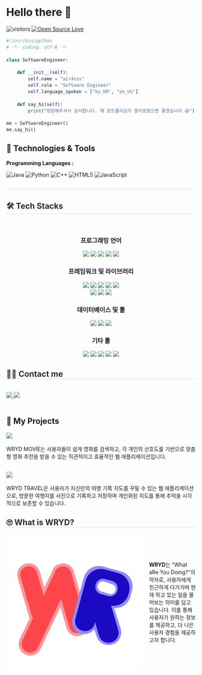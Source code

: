 # Hello there 👋

![visitors](https://visitor-badge.laobi.icu/badge?page_id=air4sss.air4sss)
[![Open Source Love](https://badges.frapsoft.com/os/v1/open-source.svg?v=102)](https://github.com/ellerbrock/open-source-badge/)

```python
#!/usr/bin/python
# -*- coding: utf-8 -*-

class SoftwareEngineer:

    def __init__(self):
        self.name = "air4sss"
        self.role = "Software Engineer"
        self.language_spoken = ["ko_KR", "en_US"]

    def say_hi(self):
        print("방문해주셔서 감사합니다. 제 포트폴리오가 흥미로웠으면 좋겠습니다 😄")

me = SoftwareEngineer()
me.say_hi()
```

## 🔧 Technologies & Tools

**Programming Languages :**

![Java](https://img.shields.io/badge/Code-Java-informational?style=flat&logo=java&logoColor=white&color=6aa6f8)
![Python](https://img.shields.io/badge/Code-Python-informational?style=flat&logo=python&logoColor=white&color=6aa6f8)
![C++](https://img.shields.io/badge/Code-C++-informational?style=flat&logo=C++&logoColor=white&color=6aa6f8)
![HTML5](https://img.shields.io/badge/Code-HTML5-informational?style=flat&logo=HTML5&logoColor=white&color=6aa6f8)
![JavaScript](https://img.shields.io/badge/Code-Javascript-informational?style=flat&logo=Javascript&logoColor=white&color=6aa6f8)

<div align= "left"> 
    <h2 style="border-bottom: 1px solid #d8dee4; color: #282d33;">  </h2>  
    <div style="font-weight: 700; font-size: 15px; text-align: center; color: #282d33;">  </div> 
    </div>
    <div align= "left">
    <h2 style="border-bottom: 1px solid #d8dee4; color: #282d33;"> 🛠️ Tech Stacks </h2> <br> 
<div style="margin: 0 auto; text-align: center;" align="left"> 

  ### 프로그래밍 언어
  <img src="https://img.shields.io/badge/Python-3776AB?style=for-the-badge&logo=Python&logoColor=white">
  <img src="https://img.shields.io/badge/Java-007396?style=for-the-badge&logo=Java&logoColor=white">
  <img src="https://img.shields.io/badge/C++-00599C?style=for-the-badge&logo=C%2B%2B&logoColor=white">
  <img src="https://img.shields.io/badge/HTML5-E34F26?style=for-the-badge&logo=HTML5&logoColor=white">
  <img src="https://img.shields.io/badge/Javascript-F7DF1E?style=for-the-badge&logo=Javascript&logoColor=white">

  ### 프레임워크 및 라이브러리
  <img src="https://img.shields.io/badge/Spring-6DB33F?style=for-the-badge&logo=Spring&logoColor=white">
  <img src="https://img.shields.io/badge/Spring Boot-6DB33F?style=for-the-badge&logo=Spring Boot&logoColor=white">
  <img src="https://img.shields.io/badge/Django-092E20?style=for-the-badge&logo=Django&logoColor=white">
  <img src="https://img.shields.io/badge/Selenium-43B02A?style=for-the-badge&logo=Selenium&logoColor=white">
  <img src="https://img.shields.io/badge/Tensorflow-FF6F00?style=for-the-badge&logo=Tensorflow&logoColor=white"><br>
  <img src="https://img.shields.io/badge/Node.js-339933?style=for-the-badge&logo=Node.js&logoColor=white">
  <img src="https://img.shields.io/badge/jQuery-0769AD?style=for-the-badge&logo=jQuery&logoColor=white">
  <img src="https://img.shields.io/badge/Android-3DDC84?style=for-the-badge&logo=Android&logoColor=white">


  ### 데이터베이스 및 툴
  <img src="https://img.shields.io/badge/MySQL-4479A1?style=for-the-badge&logo=MySQL&logoColor=white">
  <img src="https://img.shields.io/badge/MariaDB-003545?style=for-the-badge&logo=MariaDB&logoColor=white">
  <img src="https://img.shields.io/badge/MongoDB-47A248?style=for-the-badge&logo=MongoDB&logoColor=white">

  ### 기타 툴
  <img src="https://img.shields.io/badge/Notion-000000?style=for-the-badge&logo=Notion&logoColor=white">
  <img src="https://img.shields.io/badge/Slack-4A154B?style=for-the-badge&logo=Slack&logoColor=white">
  <img src="https://img.shields.io/badge/Github-181717?style=for-the-badge&logo=Github&logoColor=white">
  <img src="https://img.shields.io/badge/Git-F05032?style=for-the-badge&logo=Git&logoColor=white">
  <img src="https://img.shields.io/badge/Figma-F24E1E?style=for-the-badge&logo=Figma&logoColor=white">

</div>
    <div align= "left">
    <h2 style="border-bottom: 1px solid #d8dee4; color: #282d33;"> 🧑‍💻 Contact me </h2> <br> 
    <div align= "left"> <a href=https://www.instagram.com/air4sss/> <img src="https://img.shields.io/badge/Instagram-E4405F?style=for-the-badge&logo=Instagram&logoColor=white&link=https://www.instagram.com/air4sss/"> </a>
         <a href=mailto:jungwoo39393@gmail.com> <img src="https://img.shields.io/badge/Gmail-EA4335?style=for-the-badge&logo=Gmail&logoColor=white&link=mailto:jungwoo39393@gmail.com"> </a>
          </div>  <br> 
    <div align= "center">  </div> 
    </div>

## 📂 My Projects

<div align="left">
    <a href="https://github.com/air4sss/wryd_movie/blob/main/README.md">
        <img src="https://img.shields.io/badge/wryd_movie-000000?style=for-the-badge&logo=GitHub&logoColor=white"/>
    </a>
    <p>
        WRYD MOVIE는 사용자들이 쉽게 영화를 검색하고, 각 개인의 선호도를 기반으로 맞춤형 영화 추천을 받을 수 있는 직관적이고 효율적인 웹 애플리케이션입니다.
    </p>
    <br>
    <a href="https://github.com/air4sss/wryd_travel/blob/main/README.md">
        <img src="https://img.shields.io/badge/wryd_travel-000000?style=for-the-badge&logo=GitHub&logoColor=white"/>
    </a>
    <p>
        WRYD TRAVEL은 사용자가 자신만의 여행 기록 지도를 꾸밀 수 있는 웹 애플리케이션으로, 방문한 여행지를 사진으로 기록하고 저장하며 개인화된 지도를 통해 추억을 시각적으로 보존할 수 있습니다.
    </p>
</div>

<div align="left">
    <h2 style="border-bottom: 1px solid #d8dee4; color: #282d33;"> 🙄 What is WRYD? </h2>
    <div style="display: flex; align-items: center; justify-content: center;">
        <img src="https://github.com/air4sss/wryd_movie/blob/main/logo_rmbg.jpg" alt="WRYD Logo" style="margin-right: 20px;" />
        <p>
            <strong>WRYD</strong>는 "What aRe You Doing?"의 약자로, 사용자에게 친근하게 다가가며 현재 하고 있는 일을 물어보는 의미를 담고 있습니다. 이를 통해 사용자가 원하는 정보를 제공하고, 더 나은 사용자 경험을 제공하고자 합니다.
        </p>
    </div>
</div>
    
